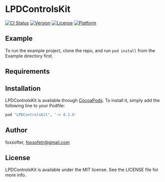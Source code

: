 # LPDControlsKit

[![CI Status](http://img.shields.io/travis/LPD-iOS/lpd-controls-kit.svg)](https://travis-ci.org/LPD-iOS/lpd-controls-kit)
[![Version](https://img.shields.io/cocoapods/v/LPDControlsKit.svg?style=flat)](http://cocoapods.org/pods/LPDControlsKit)
[![License](https://img.shields.io/cocoapods/l/LPDControlsKit.svg?style=flat)](http://cocoapods.org/pods/LPDControlsKit)
[![Platform](https://img.shields.io/cocoapods/p/LPDControlsKit.svg?style=flat)](http://cocoapods.org/pods/LPDControlsKit)

## Example

To run the example project, clone the repo, and run `pod install` from the Example directory first.

## Requirements

## Installation

LPDControlsKit is available through [CocoaPods](http://cocoapods.org). To install
it, simply add the following line to your Podfile:

```ruby
pod "LPDControlsKit", '~> 0.1.6'
```

## Author

foxsofter, foxsofetr@gmail.com

## License

LPDControlsKit is available under the MIT license. See the LICENSE file for more info.
